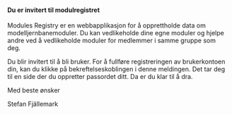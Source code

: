 ﻿#### Du er invitert til modulregistret

Modules Registry er en webbapplikasjon for å opprettholde data om modelljernbanemoduler.
Du kan vedlikeholde dine egne moduler og hjelpe andre ved å vedlikeholde moduler for medlemmer i samme gruppe som deg.

Du blir invitert til å bli bruker.
For å fullføre registreringen av brukerkontoen din, kan du klikke på bekreftelseskoblingen i denne meldingen.
Det tar deg til en side der du oppretter passordet ditt.
Da er du klar til å dra.

Med beste ønsker

Stefan Fjällemark